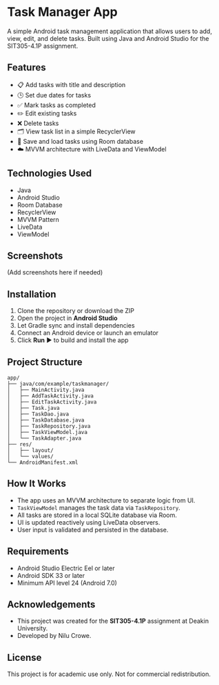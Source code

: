 # Task Manager App

A simple Android task management application that allows users to add, view, edit, and delete tasks. Built using Java and Android Studio for the SIT305-4.1P assignment.

## Features

- 📋 Add tasks with title and description  
- 🕒 Set due dates for tasks  
- ✅ Mark tasks as completed  
- ✏️ Edit existing tasks  
- ❌ Delete tasks  
- 🗂️ View task list in a simple RecyclerView  
- 🧠 Save and load tasks using Room database  
- ☁️ MVVM architecture with LiveData and ViewModel

## Technologies Used

- Java  
- Android Studio  
- Room Database  
- RecyclerView  
- MVVM Pattern  
- LiveData  
- ViewModel

## Screenshots

(Add screenshots here if needed)

## Installation

1. Clone the repository or download the ZIP  
2. Open the project in **Android Studio**  
3. Let Gradle sync and install dependencies  
4. Connect an Android device or launch an emulator  
5. Click **Run** ▶️ to build and install the app

## Project Structure

```
app/
├── java/com/example/taskmanager/
│   ├── MainActivity.java
│   ├── AddTaskActivity.java
│   ├── EditTaskActivity.java
│   ├── Task.java
│   ├── TaskDao.java
│   ├── TaskDatabase.java
│   ├── TaskRepository.java
│   ├── TaskViewModel.java
│   └── TaskAdapter.java
├── res/
│   ├── layout/
│   └── values/
└── AndroidManifest.xml
```

## How It Works

- The app uses an MVVM architecture to separate logic from UI.
- `TaskViewModel` manages the task data via `TaskRepository`.
- All tasks are stored in a local SQLite database via Room.
- UI is updated reactively using LiveData observers.
- User input is validated and persisted in the database.

## Requirements

- Android Studio Electric Eel or later  
- Android SDK 33 or later  
- Minimum API level 24 (Android 7.0)

## Acknowledgements

- This project was created for the **SIT305-4.1P** assignment at Deakin University.
- Developed by Nilu Crowe.

## License

This project is for academic use only. Not for commercial redistribution.
